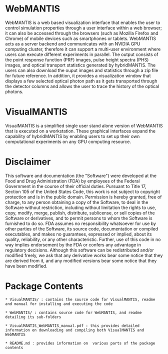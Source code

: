 WebMANTIS
==========

WebMANTIS is a web based visualization interface that enables the user to control simulation properties through a user interface within a web browser; it can also be accessed through the browsers (such as Mozilla Firefox and Chrome) of mobile devices such as smartphones or tablets. WebMANTIS acts as a server backend and communicates with an NVIDIA GPU computing cluster, therefore it can support a multi-user environment where users can execute different experiments in parallel. The output consists of the point response function (PRF) images, pulse height spectra (PHS) images, and optical transport statistics generated by hybridMANTIS. The users can also download the ouput images and statistics through a zip file for future reference. In addition, it provides a visualization window that displays a few selected optical photon path as it gets transported through the detector columns and allows the user to trace the history of the optical photons.

VisualMANTIS
============

VisualMANTIS is a simplified single user stand alone version of WebMANTIS that is executed on a workstation. These graphical interfaces expand the capability of hybridMANTIS by enabling users to set up their own computational experiments on any GPU computing resource.

Disclaimer
==========

This software and documentation (the "Software") were developed at the Food and Drug Administration (FDA) by employees of the Federal Government in the course of their official duties. Pursuant to Title 17, Section 105 of the United States Code, this work is not subject to copyright protection and is in the public domain. Permission is hereby granted, free of charge, to any person obtaining a copy of the Software, to deal in the Software without restriction, including without limitation the rights to use, copy, modify, merge, publish, distribute, sublicense, or sell copies of the Software or derivatives, and to permit persons to whom the Software is furnished to do so. FDA assumes no responsibility whatsoever for use by other
parties of the Software, its source code, documentation or compiled executables, and makes no guarantees, expressed or implied, about its quality, reliability, or any other characteristic. Further, use of this code in no way implies endorsement by the FDA or confers any advantage in regulatory decisions. Although this software can be redistributed and/or modified freely, we ask that any derivative works bear some notice that they are derived from it, and any modified versions bear some notice that they have been modified. 



Package Contents
================

	* VisualMANTIS/ : contains the source code for VisualMANTIS, readme and manual for installing and executing the code
	
	* WebMANTIS/ : contains source code for WebMANTIS, and readme detailing its sub-folders
	
	* VisualMANTIS_WebMANTIS_manual.pdf : this provides detailed information on downloading and compiling both VisualMANTIS and WebMANTIS
	
	* README.md : provides information on  various parts of the package contents
